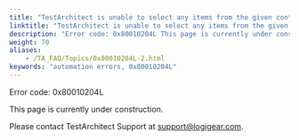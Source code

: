 ```yaml
--- 
title: "TestArchitect is unable to select any items from the given control. Please check if the <controlName> control, which resides in the <windowName> window, is disabled."
linktitle: "TestArchitect is unable to select any items from the given control. Please check if the <controlName> control, which resides in the <windowName> window, is disabled."
description: "Error code: 0x80010204L This page is currently under construction. Please contact TestArchitect Support at support@logigear.com ."
weight: 70
aliases: 
    - /TA_FAQ/Topics/0x80010204L-2.html
keywords: "automation errors, 0x80010204L"
---
```


Error code: 0x80010204L

This page is currently under construction.

Please contact TestArchitect Support at [support@logigear.com](mailto:support@logigear.com).



